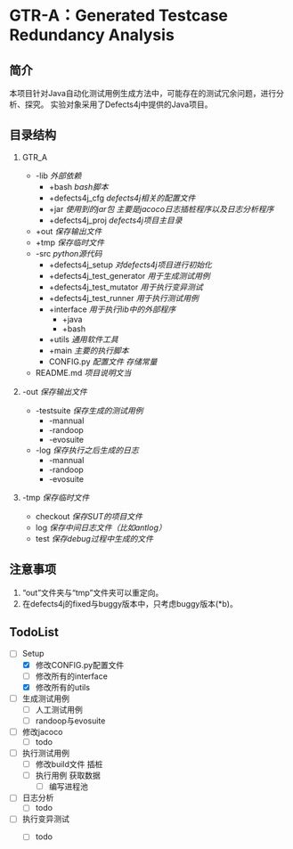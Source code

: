 # GTR-A：Generated Testcase Redundancy Analysis
## 简介
本项目针对Java自动化测试用例生成方法中，可能存在的测试冗余问题，进行分析、探究。
实验对象采用了Defects4j中提供的Java项目。
## 目录结构
1. GTR_A
    - -lib *外部依赖*
        - +bash *bash脚本*
        - +defects4j_cfg *defects4j相关的配置文件*
        - +jar *使用到的jar包 主要是jacoco日志插桩程序以及日志分析程序*
        - +defects4j_proj *defects4j项目主目录*
    - +out *保存输出文件*
    - +tmp *保存临时文件*
    - -src *python源代码*
        - +defects4j_setup *对defects4j项目进行初始化*
        - +defects4j_test_generator *用于生成测试用例*
        - +defects4j_test_mutator *用于执行变异测试*
        - +defects4j_test_runner *用于执行测试用例*
        - +interface *用于执行lib中的外部程序*
            - +java
            - +bash
        - +utils *通用软件工具*
        - +main *主要的执行脚本*
        - CONFIG.py *配置文件 存储常量*
    - README.md *项目说明文当*
    
2. -out *保存输出文件*
    - -testsuite *保存生成的测试用例*
        - -mannual
        - -randoop
        - -evosuite
    - -log *保存执行之后生成的日志*
        - -mannual
        - -randoop
        - -evosuite
    
3. -tmp *保存临时文件*
    - checkout *保存SUT的项目文件*
    - log *保存中间日志文件（比如antlog）*
    - test *保存debug过程中生成的文件*
## 注意事项
1. “out”文件夹与“tmp”文件夹可以重定向。
2. 在defects4j的fixed与buggy版本中，只考虑buggy版本(*b)。

## TodoList
- [ ] Setup
    - [x] 修改CONFIG.py配置文件
    - [ ] 修改所有的interface
    - [x] 修改所有的utils
- [ ] 生成测试用例
    - [ ] 人工测试用例
    - [ ] randoop与evosuite
- [ ] 修改jacoco
    - [ ] todo
- [ ] 执行测试用例
    - [ ] 修改build文件 插桩
    - [ ] 执行用例 获取数据
      - [ ] 编写进程池
- [ ] 日志分析
    - [ ] todo
- [ ] 执行变异测试
    - [ ] todo


​    
